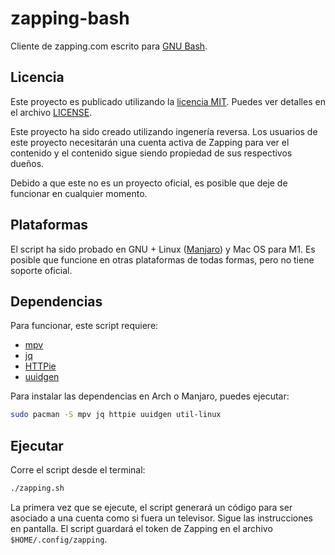 
# zapping-bash

Cliente de zapping.com escrito para [GNU Bash](https://www.gnu.org/software/bash/).

## Licencia

Este proyecto es publicado utilizando la [licencia MIT](https://es.wikipedia.org/wiki/Licencia_MIT). Puedes ver detalles en el archivo [LICENSE](./LICENSE).

Este proyecto ha sido creado utilizando ingenería reversa. Los usuarios de este proyecto necesitarán una cuenta activa de Zapping para ver el contenido y el contenido sigue siendo propiedad de sus respectivos dueños.

Debido a que este no es un proyecto oficial, es posible que deje de funcionar en cualquier momento.

## Plataformas

El script ha sido probado en GNU + Linux ([Manjaro](https://manjaro.org/)) y Mac OS para M1. Es posible que funcione en otras plataformas de todas formas, pero no tiene soporte oficial.

## Dependencias

Para funcionar, este script requiere:

- [mpv](https://mpv.io/)
- [jq](https://stedolan.github.io/jq/)
- [HTTPie](https://httpie.io/cli)
- [uuidgen](https://man7.org/linux/man-pages/man1/uuidgen.1.html)

Para instalar las dependencias en Arch o Manjaro, puedes ejecutar:

```bash
sudo pacman -S mpv jq httpie uuidgen util-linux
```

## Ejecutar

Corre el script desde el terminal:

```bash
./zapping.sh
```

La primera vez que se ejecute, el script generará un código para ser asociado a una cuenta como si fuera un televisor. Sigue las instrucciones en pantalla. El script guardará el token de Zapping en el archivo `$HOME/.config/zapping`.

